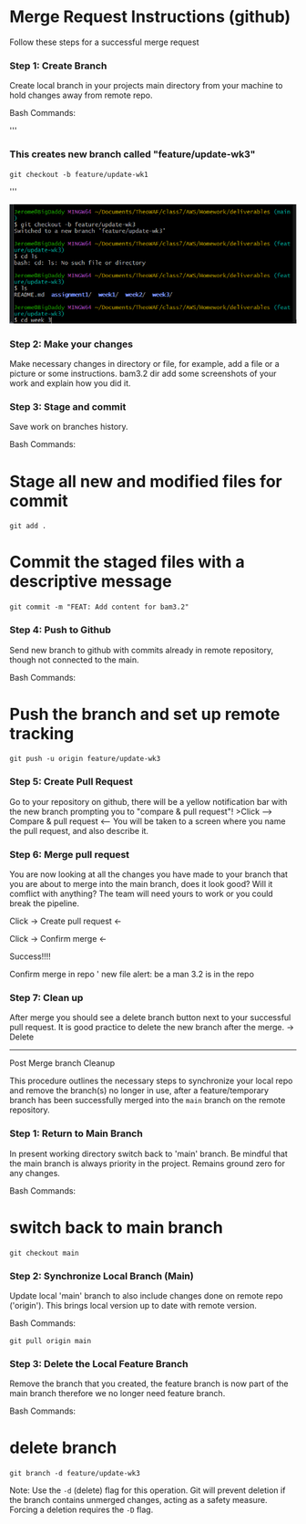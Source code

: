 # Merge Request Instructions (github)

 Follow these steps for a successful merge request

### Step 1: Create Branch

 Create local branch in your projects main directory from your machine to hold changes away from remote repo.

Bash Commands:

'''
### This creates new branch called "feature/update-wk3"
    git checkout -b feature/update-wk1
'''

![](week3/attachments/update-wk-3.png)


### Step 2: Make your changes

Make necessary changes in directory or file, for example, add a file or a picture or some instructions. bam3.2 dir add some screenshots of your work and explain how you did it.

### Step 3: Stage and commit

Save work on branches history.

Bash Commands:


# Stage all new and modified files for commit
    git add .

# Commit the staged files with a descriptive message
    git commit -m "FEAT: Add content for bam3.2"


### Step 4: Push to Github

Send new branch to github with commits already in remote repository, though not connected to the main.

Bash Commands:


# Push the branch and set up remote tracking
    git push -u origin feature/update-wk3



### Step 5: Create Pull Request

Go to your repository on github, there will be a yellow notification bar with the new branch prompting you to "compare & pull request"! >Click --> Compare & pull request <--
You will be taken to a screen where you name the pull request, and also describe it.


### Step 6: Merge pull request

You are now looking at all the changes you have made to your branch that you are about to merge into the main branch, does it look good? Will it comflict with anything? The team will need yours to work or you could break the pipeline.

Click -> Create pull request <-

Click -> Confirm merge <-

Success!!!!

Confirm merge in repo ' new file alert: be a man 3.2 is in the repo

### Step 7: Clean up

After merge you should see a delete branch button next to your successful pull request.
It is good practice to delete the new branch after the merge. -> Delete

---
Post Merge branch Cleanup

This procedure outlines the necessary steps to synchronize your local repo and remove the branch(s) no longer in use, after a feature/temporary branch has been successfully merged into the `main` branch on the remote repository.

### Step 1: Return to Main Branch

In present working directory switch back to 'main' branch. Be mindful that the main branch is always priority in the project. Remains ground zero for any changes.

Bash Commands:


# switch back to main branch
    git checkout main


### Step 2: Synchronize Local Branch (Main)

Update local 'main' branch to also include changes done on remote repo ('origin'). This brings local version up to date with remote version.

Bash Commands:

    
    git pull origin main
    


### Step 3: Delete the Local Feature Branch

Remove the branch that you created, the feature branch is now part of the main branch therefore we no longer need feature branch.

Bash Commands:


# delete branch
    git branch -d feature/update-wk3


Note:
 Use the `-d` (delete) flag for this operation. Git will prevent deletion if the branch contains unmerged changes, acting as a safety measure. Forcing a deletion requires the `-D` flag.